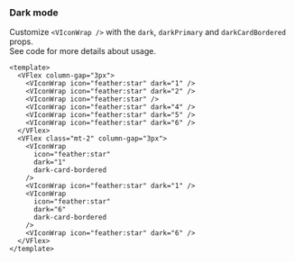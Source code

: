### Dark mode

Customize `<VIconWrap />` with the `dark`, `darkPrimary`
and `darkCardBordered` props.  
See code for more details about usage.

<!--code-->

```vue
<template>
  <VFlex column-gap="3px">
    <VIconWrap icon="feather:star" dark="1" />
    <VIconWrap icon="feather:star" dark="2" />
    <VIconWrap icon="feather:star" />
    <VIconWrap icon="feather:star" dark="4" />
    <VIconWrap icon="feather:star" dark="5" />
    <VIconWrap icon="feather:star" dark="6" />
  </VFlex>
  <VFlex class="mt-2" column-gap="3px">
    <VIconWrap
      icon="feather:star"
      dark="1"
      dark-card-bordered
    />
    <VIconWrap icon="feather:star" dark="1" />
    <VIconWrap
      icon="feather:star"
      dark="6"
      dark-card-bordered
    />
    <VIconWrap icon="feather:star" dark="6" />
  </VFlex>
</template>
```

<!--/code-->

<!--example-->

<div>
  <VFlex column-gap="3px">
    <VIconWrap icon="feather:star" dark="1" />
    <VIconWrap icon="feather:star" dark="2" />
    <VIconWrap icon="feather:star" />
    <VIconWrap icon="feather:star" dark="4" />
    <VIconWrap icon="feather:star" dark="5" />
    <VIconWrap icon="feather:star" dark="6" />
  </VFlex>
  <VFlex class="mt-2" column-gap="3px">
    <VIconWrap icon="feather:star" dark="1" dark-card-bordered />
    <VIconWrap icon="feather:star" dark="1" />
    <VIconWrap icon="feather:star" dark="6" dark-card-bordered />
    <VIconWrap icon="feather:star" dark="6" />
  </VFlex>
</div>

<!--/example-->
